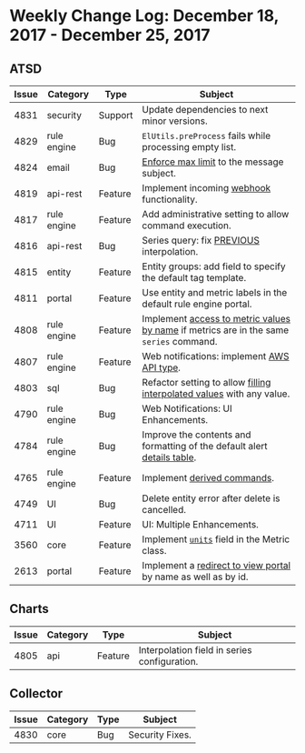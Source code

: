 # Weekly Change Log: December 18, 2017 - December 25, 2017

## ATSD

| Issue| Category    | Type    | Subject              |
|------|-------------|---------|----------------------|
| 4831    | security    | Support    | Update dependencies to next minor versions. |
| 4829    | rule engine    | Bug    | `ElUtils.preProcess` fails while processing empty list. |
| 4824    | email    | Bug    | [Enforce max limit](../../rule-engine/functions-text.md#truncate) to the message subject. |
| 4819    | api-rest    | Feature    | Implement incoming [webhook](../../api/data/messages/webhook.md) functionality. |
| 4817    | rule engine    | Feature    | Add administrative setting to allow command execution. |
| 4816    | api-rest    | Bug    | Series query: fix [PREVIOUS](../../api/data/series/interpolate.md#function) interpolation. |
| 4815    | entity    | Feature    | Entity groups: add field to specify the default tag template. |
| 4811    | portal    | Feature    | Use entity and metric labels in the default rule engine portal. |
| 4808    | rule engine    | Feature    | Implement [access to metric values by name](../../rule-engine/functions-value.md#value) if metrics are in the same `series` command. |
| 4807    | rule engine    | Feature    | Web notifications: implement [AWS API type](../../rule-engine/notifications/README.md#integration-webhooks). |
| 4803    | sql    | Bug    | Refactor setting to allow [filling interpolated values](../../sql/README.md#fill) with any value. |
| 4790    | rule engine    | Bug    | Web Notifications: UI Enhancements. |
| 4784    | rule engine    | Bug    | Improve the contents and formatting of the default alert [details table](../../rule-engine/details-table.md#examples). |
| 4765    | rule engine    | Feature    | Implement [derived commands](../../rule-engine/derived.md#derived-commands). |
| 4749    | UI    | Bug    | Delete entity error after delete is cancelled. |
| 4711    | UI    | Feature    | UI: Multiple Enhancements. |
| 3560    | core    | Feature    | Implement [`units`](../../api/meta/metric/list.md#fields) field in the Metric class. |
| 2613    | portal    | Feature    | Implement a [redirect to view portal](../../portals/portals-overview.md#portal-links) by name as well as by id. |

## Charts

| Issue| Category    | Type    | Subject              |
|------|-------------|---------|----------------------|
| 4805    | api    | Feature    | Interpolation field in series configuration. |

## Collector

| Issue| Category    | Type    | Subject              |
|------|-------------|---------|----------------------|
| 4830    | core    | Bug    | Security Fixes. |